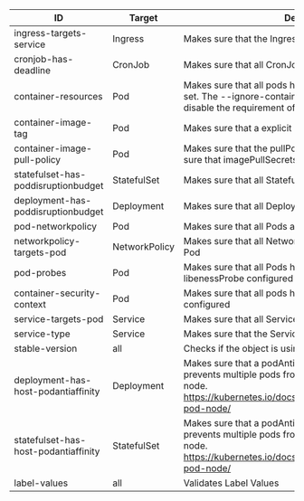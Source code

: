 <!-- This file was generated by hack/generate-list-docs.py -->
| ID | Target | Description |
|----|--------|-------------|
| ingress-targets-service | Ingress | Makes sure that the Ingress targets a Service | 
| cronjob-has-deadline | CronJob | Makes sure that all CronJobs has a configured deadline | 
| container-resources | Pod | Makes sure that all pods have resource limits and requests set. The --ignore-container-cpu-limit flag can be used to disable the requirement of having a CPU limit | 
| container-image-tag | Pod | Makes sure that a explicit non-latest tag is used | 
| container-image-pull-policy | Pod | Makes sure that the pullPolicy is set to Always. This makes sure that imagePullSecrets are always validated. | 
| statefulset-has-poddisruptionbudget | StatefulSet | Makes sure that all StatefulSets are targeted by a PDB | 
| deployment-has-poddisruptionbudget | Deployment | Makes sure that all Deployments are targeted by a PDB | 
| pod-networkpolicy | Pod | Makes sure that all Pods are targeted by a NetworkPolicy | 
| networkpolicy-targets-pod | NetworkPolicy | Makes sure that all NetworkPolicies targets at least one Pod | 
| pod-probes | Pod | Makes sure that all Pods have bot a readinessProbe and a libenessProbe configured | 
| container-security-context | Pod | Makes sure that all pods have good securityContexts configured | 
| service-targets-pod | Service | Makes sure that all Services targets a Pod | 
| service-type | Service | Makes sure that the Service type is not NodePort | 
| stable-version | all | Checks if the object is using a deprecated apiVersion | 
| deployment-has-host-podantiaffinity | Deployment | Makes sure that a podAntiAffinity has been set that prevents multiple pods from being scheduled on the same node. https://kubernetes.io/docs/concepts/configuration/assign-pod-node/ | 
| statefulset-has-host-podantiaffinity | StatefulSet | Makes sure that a podAntiAffinity has been set that prevents multiple pods from being scheduled on the same node. https://kubernetes.io/docs/concepts/configuration/assign-pod-node/ | 
| label-values | all | Validates Label Values | 
